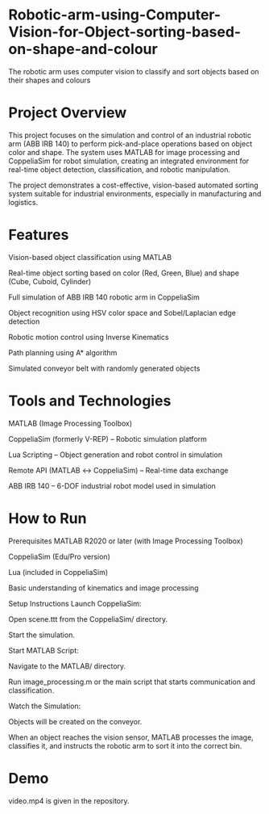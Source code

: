 # Robotic-arm-using-Computer-Vision-for-Object-sorting-based-on-shape-and-colour
The robotic arm uses computer vision to classify and sort objects based on their shapes and colours
# Project Overview
This project focuses on the simulation and control of an industrial robotic arm (ABB IRB 140) to perform pick-and-place operations based on object color and shape. The system uses MATLAB for image processing and CoppeliaSim for robot simulation, creating an integrated environment for real-time object detection, classification, and robotic manipulation.

The project demonstrates a cost-effective, vision-based automated sorting system suitable for industrial environments, especially in manufacturing and logistics.

# Features
Vision-based object classification using MATLAB

Real-time object sorting based on color (Red, Green, Blue) and shape (Cube, Cuboid, Cylinder)

Full simulation of ABB IRB 140 robotic arm in CoppeliaSim

Object recognition using HSV color space and Sobel/Laplacian edge detection

Robotic motion control using Inverse Kinematics

Path planning using A* algorithm

Simulated conveyor belt with randomly generated objects

# Tools and Technologies
MATLAB (Image Processing Toolbox)

CoppeliaSim (formerly V-REP) – Robotic simulation platform

Lua Scripting – Object generation and robot control in simulation

Remote API (MATLAB ↔ CoppeliaSim) – Real-time data exchange

ABB IRB 140 – 6-DOF industrial robot model used in simulation

 # How to Run
Prerequisites
MATLAB R2020 or later (with Image Processing Toolbox)

CoppeliaSim (Edu/Pro version)

Lua (included in CoppeliaSim)

Basic understanding of kinematics and image processing

Setup Instructions
Launch CoppeliaSim:

Open scene.ttt from the CoppeliaSim/ directory.

Start the simulation.

Start MATLAB Script:

Navigate to the MATLAB/ directory.

Run image_processing.m or the main script that starts communication and classification.

Watch the Simulation:

Objects will be created on the conveyor.

When an object reaches the vision sensor, MATLAB processes the image, classifies it, and instructs the robotic arm to sort it into the correct bin.

# Demo
video.mp4 is given in the repository.
